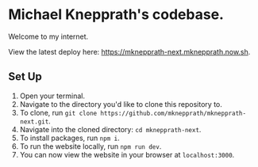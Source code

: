 # Michael Knepprath's codebase.
Welcome to my internet.

View the latest deploy here: https://mknepprath-next.mknepprath.now.sh.

## Set Up
1. Open your terminal.
1. Navigate to the directory you'd like to clone this repository to.
1. To clone, run `git clone https://github.com/mknepprath/mknepprath-next.git`.
1. Navigate into the cloned directory: `cd mknepprath-next`.
1. To install packages, run `npm i`.
1. To run the website locally, run `npm run dev`.
1. You can now view the website in your browser at `localhost:3000`.
